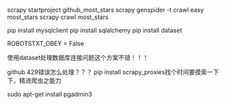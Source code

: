 scrapy startproject github_most_stars
scrapy genspider -t crawl easy most_stars
scrapy crawl most_stars



pip install mysqlclient
pip install sqlalchemy
pip install dataset

ROBOTSTXT_OBEY = False



使用dataset处理数据库连接问题这个方案不错！！！

github 429错误怎么处理？？？ pip install scrapy_proxies找个时间要摸索一下下，精进爬虫之能力



sudo apt-get install pgadmin3
